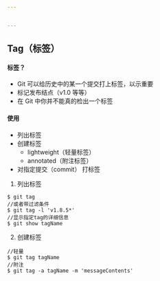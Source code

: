 ```yaml
---


---
```


<h2 id="tag（标签）">Tag（标签）</h2>
<h4 id="标签？">标签？</h4>
<ul>
<li>Git 可以给历史中的某一个提交打上标签，以示重要</li>
<li>标记发布结点（v1.0 等等）</li>
<li>在 Git 中你并不能真的检出一个标签</li>
</ul>
<h4 id="使用">使用</h4>
<ul>
<li>列出标签</li>
<li>创建标签
<ul>
<li>lightweight（轻量标签）</li>
<li>annotated（附注标签）</li>
</ul>
</li>
<li>对指定提交（commit） 打标签</li>
</ul>
<ol>
<li>列出标签</li>
</ol>
<pre class=" language-console"><code class="prism  language-console">$ git tag
//或者带过滤条件
$ git tag -l 'v1.8.5*'
//显示指定tag的详细信息
$ git show tagName
</code></pre>
<ol start="2">
<li>创建标签</li>
</ol>
<pre class=" language-console"><code class="prism  language-console">//轻量
$ git tag tagName
//附注
$ git tag -a tagName -m 'messageContents'
</code></pre>

